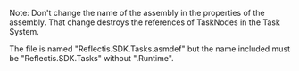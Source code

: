 Note: Don't change the name of the assembly in the properties of the assembly. That change destroys the references of TaskNodes in the Task System.

The file is named "Reflectis.SDK.Tasks.asmdef" but the name included must be "Reflectis.SDK.Tasks" without ".Runtime".
